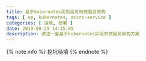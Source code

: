 ```yaml
---
title: 基于kubernates实现高可用微服务架构
tags: [ op, kubernates, micro-service ]
categories: [ 运维, 部署 ]
date: 2019-08-29 14:15:05
description: 讲述一套基于kubernates实现的微服务架构方案
---
```


{% note info %}
挖坑待填
{% endnote %}
